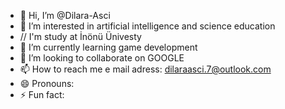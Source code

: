 - 👋 Hi, I’m @Dilara-Asci
- 👀 I’m interested in artificial intelligence and science education
- // I'm study at İnönü Ünivesty 
- 🌱 I’m currently learning game development
- 💞️ I’m looking to collaborate on GOOGLE
- 📫 How to reach me e mail adress: dilaraasci.7@outlook.com
- 😄 Pronouns: 
- ⚡ Fun fact: 

<!---
Dilara-Asci/Dilara-Asci is a ✨ special ✨ repository because its `README.md` (this file) appears on your GitHub profile.
You can click the Preview link to take a look at your changes.
--->
